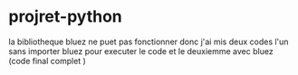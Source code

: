 # projret-python
la bibliotheque bluez ne puet pas fonctionner donc j'ai mis deux codes l'un sans importer bluez pour executer le code et le deuxiemme avec bluez (code final complet )
